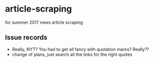 # article-scraping
for summer 2017 news article scraping

## Issue records
* Really, NYT? You had to get all fancy with quotation marks? Really??
* change of plans, just search all the links for the right quotes
